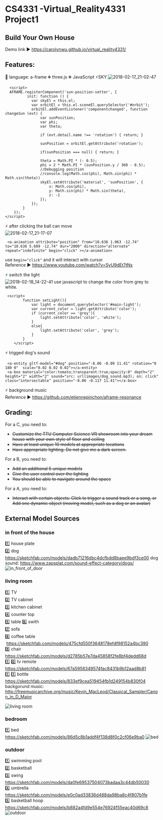 # CS4331 -Virtual_Reality4331 Project1

## Build Your Own House


Demo link :arrow_forward: https://carolynwu.github.io/virtual_reality4331/

## Features:
:key: language: a-frame :heavy_plus_sign: three.js :heavy_plus_sign: JavaScript
:zap:SKY
![2018-02-17_21-02-47](https://user-images.githubusercontent.com/22507322/36347805-8406d1f2-1426-11e8-88fe-6f5ea17db593.gif)
```
  <script>
  AFRAME.registerComponent('sun-position-setter', {
          init: function () {
            var skyEl = this.el;
            var orbitEl = this.el.sceneEl.querySelector('#orbit');
            orbitEl.addEventListener('componentchanged', function changeSun (evt) {
                var sunPosition;
                var phi;
                var theta;

                if (evt.detail.name !== 'rotation') { return; }

                sunPosition = orbitEl.getAttribute('rotation');

                if(sunPosition === null) { return; }

                theta = Math.PI * (- 0.5);
                phi = 2 * Math.PI * (sunPosition.y / 360 - 0.5);
                //Debugging position
                //console.log(Math.cos(phi), Math.sin(phi) * Math.sin(theta))
                skyEl.setAttribute('material', 'sunPosition', {
                    x: Math.cos(phi),
                    y: Math.sin(phi) * Math.sin(theta),
                    z: -1
                });
            });
        }
    });
</script>
```

:zap: after clicking the ball can move   
![2018-02-17_21-17-07](https://user-images.githubusercontent.com/22507322/36347857-12c563b2-1428-11e8-96f0-e723544382e8.gif)  
```
 <a-animation attribute="position" from="10.636 1.063 -12.74" to="10.636 5.609 -12.74" dur="2000" direction="alternate" repeat="indefinite" begin="click" ></a-animation>
```
use ```begin="click"``` and it will interact with cursor  
Reference :arrow_forward: https://www.youtube.com/watch?v=SyU9dEt7tNs

:zap: switch the light  
![2018-02-18_14-22-41](https://user-images.githubusercontent.com/22507322/36356399-3e21b9d6-14b7-11e8-88b2-8afb8178e93f.gif)
use javascript to change the color from grey to white.
```
 <script>
        function setLight(){
            var light = document.querySelector('#main-light');
            var current_color = light.getAttribute('color');
            if (current_color == 'grey'){
                light.setAttribute('color', 'white');
            }
            else{
                light.setAttribute('color', 'grey');
            }
        }
    </script>
```

:zap:  trigged dog's sound

```
 <a-entity gltf-model="#dog" position="-8.06 -0.09 11.41" rotation="0 180 0"  scale="0.02 0.02 0.02"></a-entity>
 <a-box material="color:tomato;transparent:true;opacity:0" depth="2" height="2" width="2" sound="src: url(images/dog_sound.mp3); on: click" class="intersectable" position="-8.06 -0.117 11.41"></a-box>
```

:zap: background music  
Reference  :arrow_forward:  https://github.com/etiennepinchon/aframe-resonance

## **Grading:**  
For a C, you need to:
* ~~Customize the TTU Computer Science VR showroom into your dream house with your own style of floor and ceiling~~
* ~~Have at least unique 10 models at appropriate locations~~
* ~~Have appropriate lighting. Do not give me a dark screen.~~

For a B, you need to:
* ~~Add an additional 5 unique models~~
* ~~Give the user control over the lighting~~
* ~~You should be able to navigate around the space~~

For a A, you need to:
* ~~Interact with certain objects: Click to trigger a sound track or a song, or
Add one dynamic object (moving model, such as a dog or an avatar)~~


## **External Model Sources**
### **in front of the house**
:one: house plate  
:two: dog  https://sketchfab.com/models/dadb71216dbc4dcfbdd8baee9bdf3ce00 
dog sound: https://www.zapsplat.com/sound-effect-category/dogs/
![in_front_of_door](https://user-images.githubusercontent.com/22507322/36346696-ee6e9a20-1408-11e8-9316-86404e9e804e.PNG)

### **living room**
:one: TV    
:two: TV cabinet    
:three: kitchen cabinet   
:four: counter top   
:five: table 
:six: swith  
:seven: sofa  
:eight: coffee table  https://sketchfab.com/models/475cfd550f3648178efdf98152a4bc390  
:nine: chair https://sketchfab.com/models/d2785b57e7da45858f2fe8bf4dedd68d     
:one: :zero: tv remote https://sketchfab.com/models/67a5956349574fac8431b9b12aad8b81    
:one: :one: bottle https://sketchfab.com/models/833ef9cea519454fb1d249154b830f04    
backgorund music: http://freemusicarchive.org/music/Kevin_MacLeod/Classical_Sampler/Canon_in_D_Major

![living room](https://user-images.githubusercontent.com/22507322/36346795-e4d8e120-140b-11e8-986d-cdaab7afc6aa.PNG)


### **bedroom**
:one: bed  https://sketchfab.com/models/86d5c8b1addf4f138d8f0c2cf06e9ba0 
![bed](https://user-images.githubusercontent.com/22507322/36346802-0f9d1bb0-140c-11e8-886a-7020fbdf355e.PNG)


### **outdoor**
:one: swimming pool  
:two: basketball   
:three: swing  https://sketchfab.com/models/da0fe69537504073badaa3c44db50030   
:four: umbrella  https://sketchfab.com/models/e0c0ad33836d488da98ba8c4f807b1fe      
:five: basketball hoop  https://sketchfab.com/models/b882a4fd9e554e76924f55eac40d69c8 
![outdoor](https://user-images.githubusercontent.com/22507322/36346805-2228bd98-140c-11e8-8de7-82903389292e.PNG)




